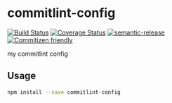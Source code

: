 # commitlint-config

[![Build Status](https://travis-ci.org/jedwards1211/commitlint-config.svg?branch=master)](https://travis-ci.org/jedwards1211/commitlint-config)
[![Coverage Status](https://codecov.io/gh/jedwards1211/commitlint-config/branch/master/graph/badge.svg)](https://codecov.io/gh/jedwards1211/commitlint-config)
[![semantic-release](https://img.shields.io/badge/%20%20%F0%9F%93%A6%F0%9F%9A%80-semantic--release-e10079.svg)](https://github.com/semantic-release/semantic-release)
[![Commitizen friendly](https://img.shields.io/badge/commitizen-friendly-brightgreen.svg)](http://commitizen.github.io/cz-cli/)

my commitlint config

## Usage

```sh
npm install --save commitlint-config
```

